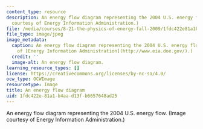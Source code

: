 ```yaml
---
content_type: resource
description: An energy flow diagram representing the 2004 U.S. energy flow. (Image
  courtesy of Energy Information Administration.)
file: /media/courses/8-21-the-physics-of-energy-fall-2009/1fdc422e81a1b4aad13fb6657648ad25_8-21f09.jpg
file_type: image/jpeg
image_metadata:
  caption: An energy flow diagram representing the 2004 U.S. energy flow. (Image courtesy
    of [Energy Information Administration](http://www.eia.doe.gov/).)
  credit: ''
  image-alt: An energy flow diagram.
learning_resource_types: []
license: https://creativecommons.org/licenses/by-nc-sa/4.0/
ocw_type: OCWImage
resourcetype: Image
title: An energy flow diagram
uid: 1fdc422e-81a1-b4aa-d13f-b6657648ad25
---
```

An energy flow diagram representing the 2004 U.S. energy flow. (Image courtesy of Energy Information Administration.)